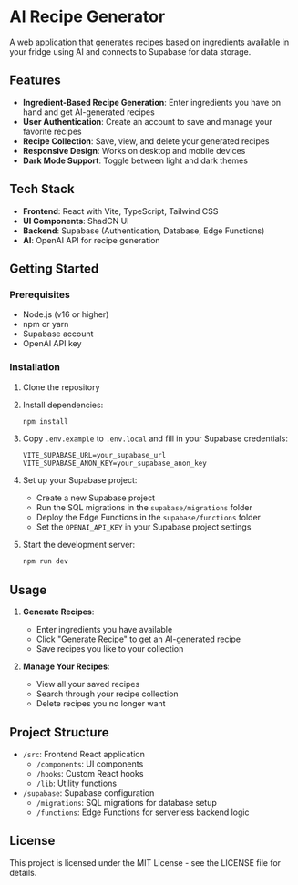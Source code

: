 
# AI Recipe Generator

A web application that generates recipes based on ingredients available in your fridge using AI and connects to Supabase for data storage.

## Features

- **Ingredient-Based Recipe Generation**: Enter ingredients you have on hand and get AI-generated recipes
- **User Authentication**: Create an account to save and manage your favorite recipes
- **Recipe Collection**: Save, view, and delete your generated recipes
- **Responsive Design**: Works on desktop and mobile devices
- **Dark Mode Support**: Toggle between light and dark themes

## Tech Stack

- **Frontend**: React with Vite, TypeScript, Tailwind CSS
- **UI Components**: ShadCN UI
- **Backend**: Supabase (Authentication, Database, Edge Functions)
- **AI**: OpenAI API for recipe generation

## Getting Started

### Prerequisites

- Node.js (v16 or higher)
- npm or yarn
- Supabase account
- OpenAI API key

### Installation

1. Clone the repository
2. Install dependencies:
   ```bash
   npm install
   ```
3. Copy `.env.example` to `.env.local` and fill in your Supabase credentials:
   ```
   VITE_SUPABASE_URL=your_supabase_url
   VITE_SUPABASE_ANON_KEY=your_supabase_anon_key
   ```
4. Set up your Supabase project:
   - Create a new Supabase project
   - Run the SQL migrations in the `supabase/migrations` folder
   - Deploy the Edge Functions in the `supabase/functions` folder
   - Set the `OPENAI_API_KEY` in your Supabase project settings

5. Start the development server:
   ```bash
   npm run dev
   ```

## Usage

1. **Generate Recipes**:
   - Enter ingredients you have available
   - Click "Generate Recipe" to get an AI-generated recipe
   - Save recipes you like to your collection

2. **Manage Your Recipes**:
   - View all your saved recipes
   - Search through your recipe collection
   - Delete recipes you no longer want

## Project Structure

- `/src`: Frontend React application
  - `/components`: UI components
  - `/hooks`: Custom React hooks
  - `/lib`: Utility functions
- `/supabase`: Supabase configuration
  - `/migrations`: SQL migrations for database setup
  - `/functions`: Edge Functions for serverless backend logic

## License

This project is licensed under the MIT License - see the LICENSE file for details.